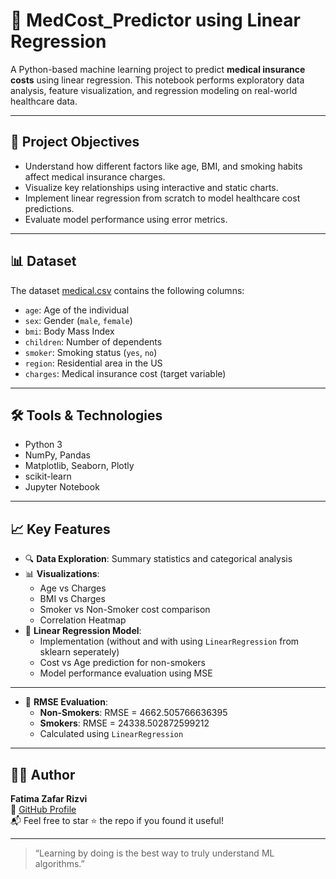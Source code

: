 # 🏥 MedCost_Predictor using Linear Regression

A Python-based machine learning project to predict **medical insurance costs** using linear regression. This notebook performs exploratory data analysis, feature visualization, and regression modeling on real-world healthcare data.

---

## 📌 Project Objectives

- Understand how different factors like age, BMI, and smoking habits affect medical insurance charges.
- Visualize key relationships using interactive and static charts.
- Implement linear regression from scratch to model healthcare cost predictions.
- Evaluate model performance using error metrics.

---

## 📊 Dataset

The dataset [medical.csv](https://github.com/fatimazafarrizvi/Machine-Learning/blob/main/medical.csv) contains the following columns:

- `age`: Age of the individual
- `sex`: Gender (`male`, `female`)
- `bmi`: Body Mass Index
- `children`: Number of dependents
- `smoker`: Smoking status (`yes`, `no`)
- `region`: Residential area in the US
- `charges`: Medical insurance cost (target variable)

---

## 🛠️ Tools & Technologies

- Python 3
- NumPy, Pandas
- Matplotlib, Seaborn, Plotly
- scikit-learn
- Jupyter Notebook

---

## 📈 Key Features

- 🔍 **Data Exploration**: Summary statistics and categorical analysis
- 📊 **Visualizations**:
  - Age vs Charges
  - BMI vs Charges
  - Smoker vs Non-Smoker cost comparison
  - Correlation Heatmap
- 📐 **Linear Regression Model**:
  - Implementation (without and with using `LinearRegression` from sklearn seperately)
  - Cost vs Age prediction for non-smokers
  - Model performance evaluation using MSE

---
- 🧮 **RMSE Evaluation**:
  - **Non-Smokers**: RMSE =  4662.505766636395
  - **Smokers**: RMSE = 24338.502872599212
  - Calculated using `LinearRegression` 
  
---


## 👩‍💻 Author

**Fatima Zafar Rizvi**  
🔗 [GitHub Profile](https://github.com/fatimazafarrizvi)  
📬 Feel free to star ⭐ the repo if you found it useful!

---

> “Learning by doing is the best way to truly understand ML algorithms.”

